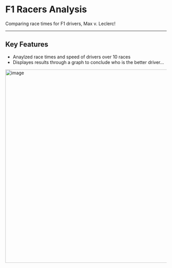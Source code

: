 # F1 Racers Analysis

Comparing race times for F1 drivers, Max v. Leclerc!

---------------------------------------------------------------------------------------------------

## Key Features

- Anaylzed race times and speed of drivers over 10 races
- Displayes results through a graph to conclude who is the better driver...


<img width="605" alt="image" src="https://user-images.githubusercontent.com/75464678/190014455-265f1ce8-1e96-4ee7-b4a6-3fbf2d43b5de.png">
